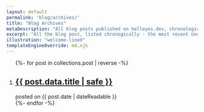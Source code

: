 ```yaml
---
layout: default
permalink: 'blog/archives/'
title: "Blog Archives"
metaDescription: "All blog posts published on helloyes.dev, chronologically listed."
excerpt: "All the blog post, listed chronogically - the most recent one is first."
illustration: "welcome-lined"
templateEngineOverride: md,njk
---
```


<ol class="archive-list" role="list" reversed>
    {%- for post in collections.post | reverse -%}
        <li class="archive-list__item">
            <article class="archive-list__item-article" itemprop="blogPost" itemscope itemtype="https://schema.org/BlogPosting">
                <h2 class="archive-list__item-title" itemprop="name headline"><a href="{{ post.url | url }}">{{ post.data.title | safe }}</a></h2>
                <time class="archive-list__item-date">posted on {{ post.date | dateReadable }}</time>
            </article>
        </li>
    {%- endfor -%}
</ol>